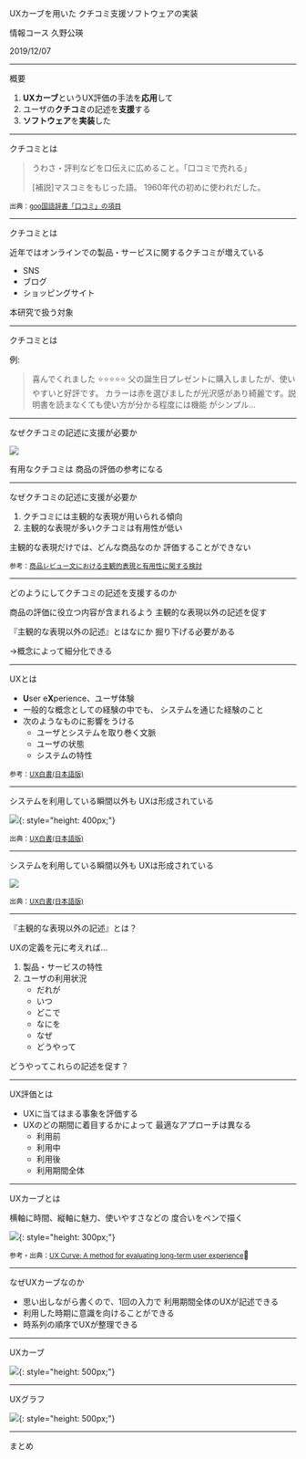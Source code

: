 UXカーブを用いた
クチコミ支援ソフトウェアの実装

情報コース
久野公瑛

<time datetime="2019-12-07">2019/12/07</time>

---

概要

1. **UXカーブ**というUX評価の手法を**応用**して
2. ユーザの**クチコミ**の記述を**支援**する
3. **ソフトウェア**を**実装**した

---

クチコミとは

> うわさ・評判などを口伝えに広めること。「口コミで売れる」
> 
> [補説]マスコミをもじった語。
> 1960年代の初めに使われだした。

<small>出典：[goo国語辞書「口コミ」の項目](https://dictionary.goo.ne.jp/word/%E5%8F%A3%E3%82%B3%E3%83%9F/)</small>

---

クチコミとは

近年ではオンラインでの製品・サービスに関するクチコミが増えている

- SNS
- ブログ
- ショッピングサイト

本研究で扱う対象

---

クチコミとは

例:

> 喜んでくれました
> :star::star::star::star::star:
> 父の誕生日プレゼントに購入しましたが、使いやすいと好評です。
> カラーは赤を選びましたが光沢感があり綺麗です。説明書を読まなくても使い方が分かる程度には機能
> がシンプル…

---

なぜクチコミの記述に支援が必要か

![](images/word-of-mouth-flow.svg)

有用なクチコミは
商品の評価の参考になる

---

なぜクチコミの記述に支援が必要か

1. クチコミには主観的な表現が用いられる傾向
2. 主観的な表現が多いクチコミは有用性が低い

主観的な表現だけでは、どんな商品なのか
評価することができない

<small>参考：[商品レビュー文における主観的表現と有用性に関する検討](https://ipsj.ixsq.nii.ac.jp/ej/?action=repository_uri&item_id=164274&file_id=1&file_no=1)</small>

---

どのようにしてクチコミの記述を支援するのか

商品の評価に役立つ内容が含まれるよう
主観的な表現以外の記述を促す

『主観的な表現以外の記述』とはなにか
掘り下げる必要がある

→概念によって細分化できる

---

UXとは

- **U**ser e**X**perience、ユーザ体験
- 一般的な概念としての経験の中でも、
    システムを通じた経験のこと
- 次のようなものに影響をうける
    - ユーザとシステムを取り巻く文脈
    - ユーザの状態
    - システムの特性

<small>参考：[UX白書(日本語版)](http://site.hcdvalue.org/docs)</small>

---

システムを利用している瞬間以外も
UXは形成されている

![](images/2019-11-19_15-12-21.png){: style="height: 400px;"}

<small>出典：[UX白書(日本語版)](http://site.hcdvalue.org/docs)</small>

---

システムを利用している瞬間以外も
UXは形成されている

![](images/2019-11-19_15-47-06.png)

<small>出典：[UX白書(日本語版)](http://site.hcdvalue.org/docs)</small>

---

『主観的な表現以外の記述』とは？

UXの定義を元に考えれば…

1. 製品・サービスの特性
2. ユーザの利用状況
    - だれが
    - いつ
    - どこで
    - なにを
    - なぜ
    - どうやって

どうやってこれらの記述を促す？

---

UX評価とは

- UXに当てはまる事象を評価する
- UXのどの期間に着目するかによって
    最適なアプローチは異なる
    - 利用前
    - 利用中
    - 利用後
    - 利用期間全体
---

UXカーブとは

横軸に時間、縦軸に魅力、使いやすさなどの
度合いをペンで描く

![](images/2019-11-19_16-23-19.png){: style="height: 300px;"}

<small>参考・出典：[UX Curve: A method for evaluating long-term user experience](https://doi.org/10.1016/j.intcom.2011.06.005)</small>

---

なぜUXカーブなのか

- 思い出しながら書くので、1回の入力で
    利用期間全体のUXが記述できる
- 利用した時期に意識を向けることができる
- 時系列の順序でUXが整理できる

---

UXカーブ

![](images/ux-curve.png){: style="height: 500px;"}

---

UXグラフ

![](images/ux-graph.png){: style="height: 500px;"}

---

まとめ
